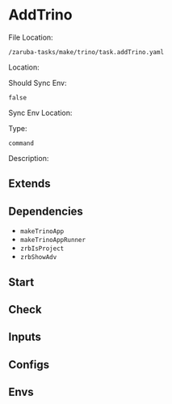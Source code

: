 
# AddTrino

File Location:

    /zaruba-tasks/make/trino/task.addTrino.yaml


Location:




Should Sync Env:

    false


Sync Env Location:




Type:

    command


Description:





## Extends




## Dependencies

* `makeTrinoApp`
* `makeTrinoAppRunner`
* `zrbIsProject`
* `zrbShowAdv`


## Start




## Check




## Inputs


## Configs


## Envs